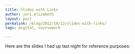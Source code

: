 ```yaml
---
title: Slides with Links
author: jeri.elizabeth
layout: post
permalink: /blog/2012/10/12/slides-with-links/
tags: digital, coursework

---
```

Here are the slides I had up last night for reference purposes: